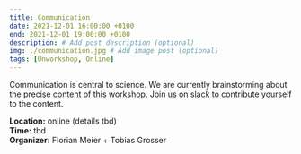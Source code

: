 ```yaml
---
title: Communication
date: 2021-12-01 16:00:00 +0100
end: 2021-12-01 19:00:00 +0100
description: # Add post description (optional)
img: ./communication.jpg # Add image post (optional)
tags: [Unworkshop, Online]
---
```


Communication is central to science. We are currently brainstorming about the
precise content of this workshop. Join us on slack to contribute yourself to
the content.

__Location:__ online (details tbd)  
__Time:__ tbd  
__Organizer:__ Florian Meier + Tobias Grosser
